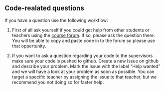 ## Code-realated questions
If you have a question use the following workflow:

1) First of all ask yourself if you could get help from other students or teachers using the [course forum](#). If so, please ask the question there. You will be able to copy and paste code in to the forum so please use that oppertunity. 

2) If you want to ask a question regarding your code to the supervisors make sure your code is pushed to github. Create a new Issue on github and describe your problem. Mark the issue with the label "Help wanted" and we will have a look at your problem as soon as possible. You can target a specific teacher by assigning the issue to that teacher, but we recommend you not doing so for faster help.